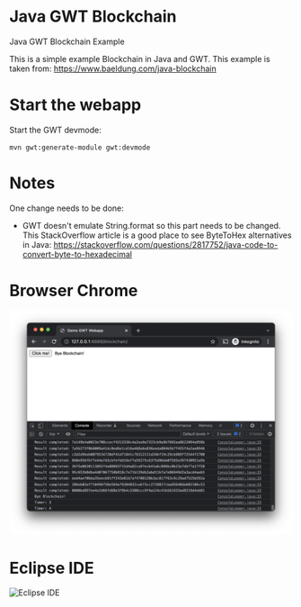 # Java GWT Blockchain
Java GWT Blockchain Example

This is a simple example Blockchain in Java and GWT. 
This example is taken from: https://www.baeldung.com/java-blockchain

# Start the webapp
Start the GWT devmode:
```
mvn gwt:generate-module gwt:devmode
```

# Notes
One change needs to be done:
- GWT doesn't emulate String.format so this part needs to be changed. This StackOverflow article 
is a good place to see ByteToHex alternatives in Java: 
https://stackoverflow.com/questions/2817752/java-code-to-convert-byte-to-hexadecimal

# Browser Chrome

![Browser Chrome](src/doc/chrome.png?raw=true "Browser Chrome")

# Eclipse IDE

![Eclipse IDE](src/doc/eclipe.png?raw=true "Eclipse IDE")
